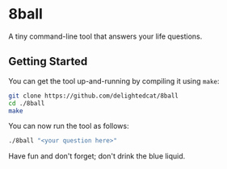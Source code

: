 # 8ball

A tiny command-line tool that answers your life questions.

## Getting Started

You can get the tool up-and-running by compiling it using `make`:
```sh
git clone https://github.com/delightedcat/8ball
cd ./8ball
make
```
You can now run the tool as follows:
```sh
./8ball "<your question here>"
```

Have fun and don't forget; don't drink the blue liquid.
